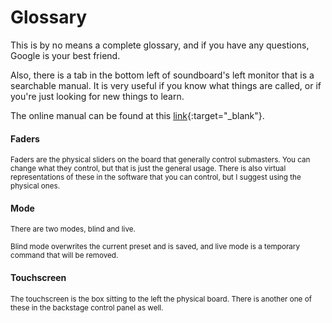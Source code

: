 # Glossary

This is by no means a complete glossary, and if you have any questions, Google is your best friend. 

Also, there is a tab in the bottom left of soundboard's left monitor that is a searchable manual. It is very useful if you know what things are called, or if you're just looking for new things to learn.

The online manual can be found at this [link](https://www.etcconnect.com/uploadedFiles/Main_Site/Documents/Public/Video_Tutorial/Ion_L1_Workbook_v2.6.0_revA.pdf){:target="_blank"}.

#### Faders

<sub>Faders are the physical sliders on the board that generally control submasters. You can change what they control, but that is just the general usage. There is also virtual representations of these in the software that you can control, but I suggest using the physical ones.

#### Mode

<sub>There are two modes, blind and live. 

<sub>Blind mode overwrites the current preset and is saved, and live mode is a temporary command that will be removed.

#### Touchscreen

<sub>The touchscreen is the box sitting to the left the physical board. There is another one of these in the backstage control panel as well.   